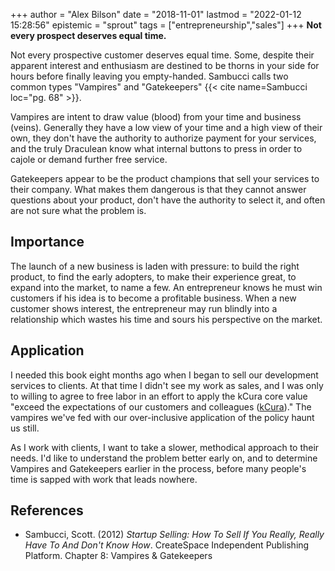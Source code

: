 +++
author = "Alex Bilson"
date = "2018-11-01"
lastmod = "2022-01-12 15:28:56"
epistemic = "sprout"
tags = ["entrepreneurship","sales"]
+++
**Not every prospect deserves equal time.**

Not every prospective customer deserves equal time.  Some, despite their apparent interest and enthusiasm are destined to be thorns in your side for hours before finally leaving you empty-handed.  Sambucci calls two common types "Vampires" and "Gatekeepers" {{< cite name=Sambucci loc="pg. 68" >}}.

Vampires are intent to draw value (blood) from your time and business (veins).  Generally they have a low view of your time and a high view of their own, they don't have the authority to authorize payment for your services, and the truly Draculean know what internal buttons to press in order to cajole or demand further free service.

Gatekeepers appear to be the product champions that sell your services to their company.  What makes them dangerous is that they cannot answer questions about your product, don't have the authority to select it, and often are not sure what the problem is.

## Importance

The launch of a new business is laden with pressure: to build the right product, to find the early adopters, to make their experience great, to expand into the market, to name a few.  An entrepreneur knows he must win customers if his idea is to become a profitable business.  When a new customer shows interest, the entrepreneur may run blindly into a relationship which wastes his time and sours his
perspective on the market.

## Application

I needed this book eight months ago when I began to sell our development services to clients.  At that time I didn't see my work as sales, and I was only to willing to agree to free labor in an effort to apply the kCura core value "exceed the expectations of our customers and colleagues ([kCura](https://www.kcura.com/about-us/core-values/))."  The vampires we've fed with our over-inclusive application of the policy haunt us still.

As I work with clients, I want to take a slower, methodical approach to their needs.  I'd like to understand the problem better early on, and to determine Vampires and Gatekeepers earlier in the process, before many people's time is sapped with work that leads nowhere.

## References

- Sambucci, Scott. (2012) _Startup Selling: How To Sell If You Really, Really Have To And Don't Know How_. CreateSpace Independent Publishing Platform. Chapter 8: Vampires & Gatekeepers

